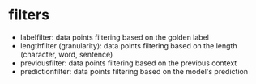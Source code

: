 # filters
- labelfilter: data points filtering based on the golden label
- lengthfilter (granularity): data points filtering based on the length (character, word, sentence)
- previousfilter: data points filtering based on the previous context
- predictionfilter: data points filtering based on the model's prediction